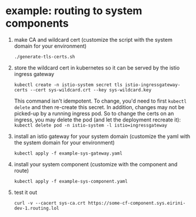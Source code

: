 # example: routing to system components

1. make CA and wildcard cert
    (customize the script with the system domain for your environment)
    ```
    ./generate-tls-certs.sh
    ```

2. store the wildcard cert in kubernetes so it can be served by the istio ingress gateway
    ```
    kubectl create -n istio-system secret tls istio-ingressgateway-certs --cert sys-wildcard.crt --key sys-wildcard.key
    ```

    This command isn't idempotent.  To change, you'd need to first `kubectl delete` and then re-create this secret.
    In addition, changes may not be picked-up by a running ingress pod.  So to change the certs on an ingress, you may
    delete the pod (and let the deployment recreate it): `kubectl delete pod -n istio-system -l istio=ingressgateway`


3. install an istio gateway for your system domain
   (customize the yaml with the system domain for your environment)
    ```
    kubectl apply -f example-sys-gateway.yaml
    ```

4. install your system component
   (customize with the component and route)
    ```
    kubectl apply -f example-sys-component.yaml
    ```

5. test it out
    ```
    curl -v --cacert sys-ca.crt https://some-cf-component.sys.eirini-dev-1.routing.lol
    ```
